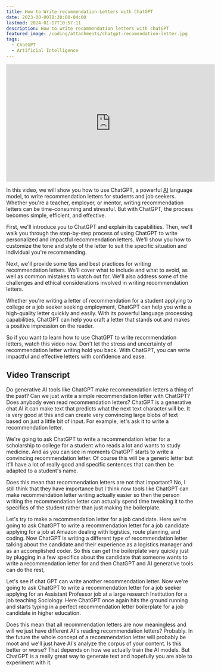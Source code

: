 ```yaml
---
title: How to Write recommendation Letters with ChatGPT
date: 2023-00-00T8:30:00-04:00
lastmod: 2024-01-17T10:57:11
description: How to write recommendation letters with chatGPT
featured_image: /coding/attachments/chatgpt-recomendation-letter.jpg
tags:
  - ChatGPT
  - Artificial Intelligence
---
```


<div class="iframe-16-9-container">
<iframe class="youTubeIframe" width="560" height="315" src="https://www.youtube.com/embed/XsCRblZMB9M?rel=0" title="YouTube video player" frameborder="0" allow="accelerometer; autoplay; clipboard-write; encrypted-media; gyroscope; picture-in-picture; web-share" allowfullscreen></iframe>
</div>

In this video, we will show you how to use ChatGPT, a powerful [AI](../coding/ai-artificial-intelligence.md) language model, to write recommendation letters for students and job seekers. Whether you're a teacher, employer, or mentor, writing recommendation letters can be time-consuming and stressful. But with ChatGPT, the process becomes simple, efficient, and effective.

First, we'll introduce you to ChatGPT and explain its capabilities. Then, we'll walk you through the step-by-step process of using ChatGPT to write personalized and impactful recommendation letters. We'll show you how to customize the tone and style of the letter to suit the specific situation and individual you're recommending.

Next, we'll provide some tips and best practices for writing recommendation letters. We'll cover what to include and what to avoid, as well as common mistakes to watch out for. We'll also address some of the challenges and ethical considerations involved in writing recommendation letters.

Whether you're writing a letter of recommendation for a student applying to college or a job seeker seeking employment, ChatGPT can help you write a high-quality letter quickly and easily. With its powerful language processing capabilities, ChatGPT can help you craft a letter that stands out and makes a positive impression on the reader.

So if you want to learn how to use ChatGPT to write recommendation letters, watch this video now. Don't let the stress and uncertainty of recommendation letter writing hold you back. With ChatGPT, you can write impactful and effective letters with confidence and ease.

## Video Transcript

Do generative AI tools like ChatGPT make recommendation letters a thing of the past? Can we just write a simple recommendation letter with ChatGPT? Does anybody even read recommendation letters? ChatGPT is a generative chat AI it can make text that predicts what the next text character will be. It is very good at this and can create very convincing large blobs of text based on just a little bit of input. For example, let's ask it to write a recommendation letter.

We're going to ask ChatGPT to write a recommendation letter for a scholarship to college for a student who reads a lot and wants to study medicine. And as you can see in moments ChatGPT starts to write a convincing recommendation letter. Of course this will be a generic letter but it'll have a lot of really good and specific sentences that can then be adapted to a student's name.

Does this mean that recommendation letters are not that important? No, I still think that they have importance but I think now tools like ChatGPT can make recommendation letter writing actually easier so then the person writing the recommendation letter can actually spend time tweaking it to the specifics of the student rather than just making the boilerplate.

Let's try to make a recommendation letter for a job candidate. Here we're going to ask ChatGPT to write a recommendation letter for a job candidate applying for a job at Amazon dealing with logistics, route planning, and coding. Now ChatGPT is writing a different type of recommendation letter talking about the candidate and their experience as a logistics manager and as an accomplished coder. So this can get the boilerplate very quickly just by plugging in a few specifics about the candidate that someone wants to write a recommendation letter for and then ChatGPT and AI generative tools can do the rest,

Let's see if chat GPT can write another recommendation letter. Now we're going to ask ChatGPT to write a recommendation letter for a job seeker applying for an Assistant Professor job at a large research Institution for a job teaching Sociology. Here ChatGPT once again hits the ground running and starts typing in a perfect recommendation letter boilerplate for a job candidate in higher education.

Does this mean that all recommendation letters are now meaningless and will we just have different AI's reading recommendation letters? Probably. In the future the whole concept of a recommendation letter will probably be moot and we'll just have AI's analyze the corpus of your content. Is this better or worse? That depends on how we actually train the AI models. But ChatGPT is a really great way to generate text and hopefully you are able to experiment with it.
